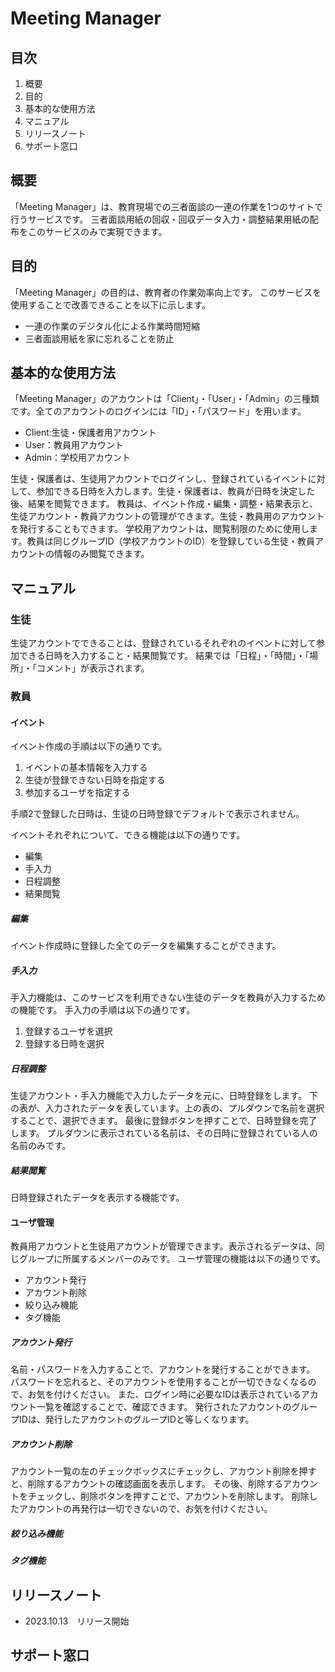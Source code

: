 # Meeting Manager

## 目次

1. 概要
2. 目的
3. 基本的な使用方法
4. マニュアル
5. リリースノート
6. サポート窓口

## 概要
「Meeting Manager」は、教育現場での三者面談の一連の作業を1つのサイトで行うサービスです。
三者面談用紙の回収・回収データ入力・調整結果用紙の配布をこのサービスのみで実現できます。

## 目的
「Meeting Manager」の目的は、教育者の作業効率向上です。
このサービスを使用することで改善できることを以下に示します。
- 一連の作業のデジタル化による作業時間短縮
- 三者面談用紙を家に忘れることを防止

## 基本的な使用方法
「Meeting Manager」のアカウントは「Client」・「User」・「Admin」の三種類です。全てのアカウントのログインには「ID」・「パスワード」を用います。
- Client:生徒・保護者用アカウント
- User：教員用アカウント
- Admin：学校用アカウント

生徒・保護者は、生徒用アカウントでログインし、登録されているイベントに対して、参加できる日時を入力します。生徒・保護者は、教員が日時を決定した後、結果を閲覧できます。
教員は、イベント作成・編集・調整・結果表示と、生徒アカウント・教員アカウントの管理ができます。生徒・教員用のアカウントを発行することもできます。
学校用アカウントは、閲覧制限のために使用します。教員は同じグループID（学校アカウントのID）を登録している生徒・教員アカウントの情報のみ閲覧できます。

## マニュアル
### 生徒
生徒アカウントでできることは、登録されているそれぞれのイベントに対して参加できる日時を入力すること・結果閲覧です。
結果では「日程」・「時間」・「場所」・「コメント」が表示されます。

### 教員
#### イベント
イベント作成の手順は以下の通りです。
1. イベントの基本情報を入力する
2. 生徒が登録できない日時を指定する
3. 参加するユーザを指定する

手順2で登録した日時は、生徒の日時登録でデフォルトで表示されません。

イベントそれぞれについて、できる機能は以下の通りです。
- 編集
- 手入力
- 日程調整
- 結果閲覧

##### 編集
イベント作成時に登録した全てのデータを編集することができます。

##### 手入力
手入力機能は、このサービスを利用できない生徒のデータを教員が入力するための機能です。
手入力の手順は以下の通りです。
1. 登録するユーザを選択
2. 登録する日時を選択

##### 日程調整
生徒アカウント・手入力機能で入力したデータを元に、日時登録をします。
下の表が、入力されたデータを表しています。上の表の、プルダウンで名前を選択することで、選択できます。
最後に登録ボタンを押すことで、日時登録を完了します。
プルダウンに表示されている名前は、その日時に登録されている人の名前のみです。

##### 結果閲覧
日時登録されたデータを表示する機能です。

#### ユーザ管理
教員用アカウントと生徒用アカウントが管理できます。表示されるデータは、同じグループに所属するメンバーのみです。
ユーザ管理の機能は以下の通りです。

- アカウント発行
- アカウント削除
- 絞り込み機能
- タグ機能

##### アカウント発行
名前・パスワードを入力することで、アカウントを発行することができます。
パスワードを忘れると、そのアカウントを使用することが一切できなくなるので、お気を付けください。
また、ログイン時に必要なIDは表示されているアカウント一覧を確認することで、確認できます。
発行されたアカウントのグループIDは、発行したアカウントのグループIDと等しくなります。

##### アカウント削除
アカウント一覧の左のチェックボックスにチェックし、アカウント削除を押すと、削除するアカウントの確認画面を表示します。
その後、削除するアカウントをチェックし、削除ボタンを押すことで、アカウントを削除します。
削除したアカウントの再発行は一切できないので、お気を付けください。

##### 絞り込み機能


##### タグ機能


## リリースノート
- 2023.10.13　リリース開始

## サポート窓口